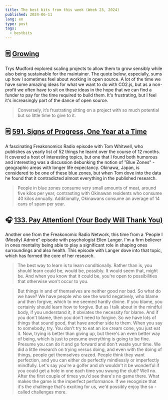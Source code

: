 ```yaml
---
title: The best bits from this week (Week 23, 2024)
published: 2024-06-11
lang: en
type: post
tags:
  - bestbits
---
```


## 🗒️ [Growing](https://www.trysmudford.com/blog/growing/)

Trys Mudford explored scaling projects to allow them to grow sensibly while also being sustainable for the maintainer. The quote below, especially, sums up how I sometimes feel about working in open source. A lot of the time we have some amazing ideas for what we want to do with CO2.js, but as a non-profit we often have to sit on these ideas in the hope that we can find a funder to pay for the time required to build them. It's frustrating, but I feel it's increasingly part of the dance of open source.

> Conversely, it’s frustrating sitting on a project with so much potential but so little time to give to it.

## 🗒️ [591. Signs of Progress, One Year at a Time](https://freakonomics.com/podcast/signs-of-progress-one-year-at-a-time/)

A fascinating Freakonomics Radio episode with Tom Whitwell, who publishes as yearly list of 52 things he learnt over the course of 12 months. It covered a host of interesting topics, but one that I found both humorous and interesting was a discussion debunking the notion of "Blue Zones" - geographic areas with longer life expectancy. Okinawa, Japan, is considered to be one of these blue zones, but when Tom dove into the data he found that it contradicted almost everything in the published research.

> People in blue zones consume very small amounts of meat, around five kilos per year, contrasting with Okinawan residents who consume 40 kilos annually. Additionally, Okinawans consume an average of 14 cans of spam per year.

## 🎧 [133. Pay Attention! (Your Body Will Thank You)](https://freakonomics.com/podcast/pay-attention-your-body-will-thank-you/)

Another one from the Freakonomic Radio Network, this time from a 'People I (Mostly) Admire" episode with psychologist Ellen Langer. I'm a firm believer in ones mentality being able to play a significant role in shaping ones surroundings and also health. This episode with Langer dove into that topic, which has formed the core of her research.

> The best way to learn is to learn conditionally. Rather than is, you should learn could be, would be, possibly. It would seem that, might be. And when you know that it could be, you're open to possibilities that otherwise won't occur to you.

> But things in and of themselves are neither good nor bad. So what do we have? We have people who see the world negatively, who blame and then forgive, which to me seemed hardly divine. If you blame, you certainly should learn how to forgive. But as I talk about in the mindful body, if you understand it, it obviates the necessity for blame. And if you don't blame, then you don't need to forgive. So we have lots of things that sound good, that have another side to them. When you say to somebody, try. You don't try to eat an ice cream cone, you just eat it. Now, trying is better than giving up, but there's an even better way of being, which is just to presume everything is going to be fine. Presume you can do it and go forward and don't waste your time. We did a little research on trying versus doing, and even with the doing of things, people get themselves crazed. People think they want perfection, and you can either do perfectly mindlessly or imperfectly mindfully. Let's say you're a golfer and oh wouldn't it be wonderful if you could get a hole in one each time you swung the club? Well no. After the first couple of times you'd see there's no game there. What makes the game is the imperfect performance. If we recognize that it's the challenge that's exciting for us, we'd possibly enjoy the so -called challenges more.

